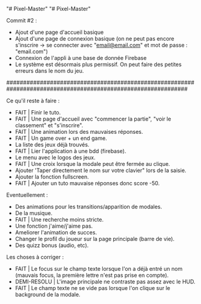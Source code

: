 "# Pixel-Master" 
"# Pixel-Master"


Commit #2 :
- Ajout d'une page d'accueil basique
- Ajout d'une page de connexion basique (on ne peut pas encore s'inscrire -> se connecter avec "email@email.com" et mot de passe : "email.com")
- Connexion de l'appli à une base de donnée Firebase
- Le système est désormais plus permissif. On peut faire des petites erreurs dans le nom du jeu.


##############################################################################################################

Ce qu'il reste à faire :
- FAIT | Finir le tuto.
- FAIT | Une page d'accueil avec "commencer la partie", "voir le classement" et "s'inscrire".
- FAIT | Une animation lors des mauvaises réponses.
- FAIT | Un game over + un end game.
- La liste des jeux déjà trouvés.
- FAIT | Lier l'application à une bdd (firebase).
- Le menu avec le logos des jeux.
- FAIT | Une croix lorsque la modale peut être fermée au clique.
- Ajouter 'Taper directement le nom sur votre clavier" lors de la saisie.
- Ajouter la fonction fullscreen.
- FAIT | Ajouter un tuto mauvaise réponses donc score -50.




Eventuellement :
- Des animations pour les transitions/apparition de modales.
- De la musique.
- FAIT | Une recherche moins stricte.
- Une fonction j'aime/j'aime pas.
- Ameliorer l'animation de succes.
- Changer le profil du joueur sur la page principale (barre de vie).
- Des quizz bonus (audio, etc).




Les choses à corriger :
- FAIT | Le focus sur le champ texte lorsque l'on a déjà entré un nom (mauvais focus, la première lettre n'est pas prise en compte).
- DEMI-RESOLU | L'image principale ne contraste pas assez avec le HUD.
- FAIT | Le champ texte ne se vide pas lorsque l'on clique sur le background de la modale.